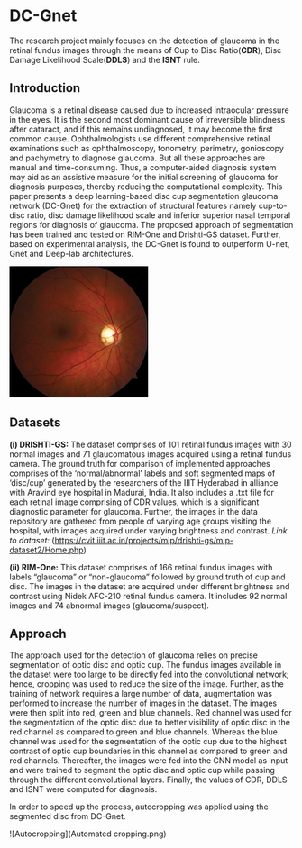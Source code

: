 # DC-Gnet
The research project mainly focuses on the detection of glaucoma in the retinal fundus images through the means of Cup to Disc Ratio(**CDR**), Disc Damage Likelihood Scale(**DDLS**) and the **ISNT** rule.

## Introduction
Glaucoma is a retinal disease caused due to increased intraocular pressure in the eyes. It is the second most dominant cause of irreversible blindness after cataract, and if this remains undiagnosed, it may become the first common cause. Ophthalmologists use different comprehensive retinal examinations such as ophthalmoscopy, tonometry, perimetry, gonioscopy and pachymetry to diagnose glaucoma. But all these approaches are manual and time-consuming. Thus, a computer-aided diagnosis system may aid as an assistive measure for the initial screening of glaucoma for diagnosis purposes, thereby reducing the computational complexity. This paper presents a deep learning-based disc cup segmentation glaucoma network (DC-Gnet) for the extraction of structural features namely cup-to-disc ratio, disc damage likelihood scale and inferior superior nasal temporal regions for diagnosis of glaucoma. The proposed approach of segmentation has been trained and tested on RIM-One and Drishti-GS dataset. Further, based on experimental analysis, the DC-Gnet is found to outperform U-net, Gnet and Deep-lab architectures.

![**Glaucomatous Eye**](Glaucoma.jpg)

## Datasets
**(i) DRISHTI-GS:** The dataset comprises of 101 retinal fundus images with 30 normal images and 71 glaucomatous images acquired using a retinal fundus camera. The ground truth for comparison of implemented approaches comprises of the ‘normal/abnormal’ labels and soft segmented maps of ‘disc/cup’ generated by the researchers of the IIIT Hyderabad in alliance with Aravind eye hospital in Madurai, India. It also includes a .txt file for each retinal image comprising of CDR values, which is a significant diagnostic parameter for glaucoma. Further, the images in the data repository are gathered from people of varying age groups visiting the hospital, with images acquired under varying brightness and contrast.
*Link to dataset:* (https://cvit.iiit.ac.in/projects/mip/drishti-gs/mip-dataset2/Home.php)

**(ii) RIM-One:** This dataset comprises of 166 retinal fundus images with labels “glaucoma” or “non-glaucoma” followed by ground truth of cup and disc. The images in the dataset are acquired under different brightness and contrast using Nidek AFC-210 retinal fundus camera. It includes 92 normal images and 74 abnormal images (glaucoma/suspect).

## Approach
The approach used for the detection of glaucoma relies on precise segmentation of optic disc and optic cup. The fundus images available in the dataset were too large to be directly
fed into the convolutional network; hence, cropping was used
to reduce the size of the image. Further, as the training of
network requires a large number of data, augmentation was
performed to increase the number of images in the dataset.
The images were then split into red, green and blue channels. Red channel was used for the segmentation of the optic
disc due to better visibility of optic disc in the red channel as compared to green and blue channels. Whereas the
blue channel was used for the segmentation of the optic cup
due to the highest contrast of optic cup boundaries in this
channel as compared to green and red channels. Thereafter,
the images were fed into the CNN model as input and were
trained to segment the optic disc and optic cup while passing through the different convolutional layers. Finally, the
values of CDR, DDLS and ISNT were computed for diagnosis.

In order to speed up the process, autocropping was applied using the segmented disc from DC-Gnet. 

![Autocropping](Automated cropping.png)

